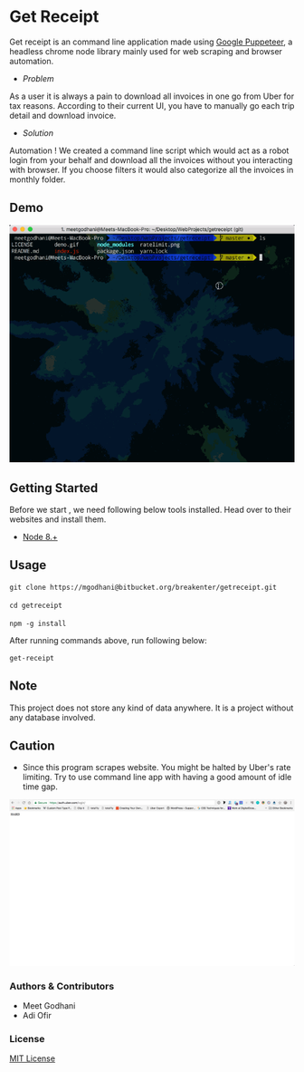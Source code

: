 # Get Receipt #

Get receipt is an command line application made using [Google Puppeteer](https://github.com/GoogleChrome/puppeteer), a headless chrome node library mainly used for web scraping and browser automation.

- *Problem*

As a user it is always a pain to download all invoices in one go from Uber for tax reasons. According to their current UI, you have to manually go each trip detail and download invoice.

- *Solution*

Automation ! We created a command line script which would act as a robot login from your behalf and download all the invoices without you interacting with browser. If you choose filters it would also categorize all the invoices in monthly folder.


## Demo

![img](demo.gif)

## Getting Started

Before we start , we need following below tools installed. Head over to their websites and install them.

- [Node 8.+](https://nodejs.org)

## Usage

```
git clone https://mgodhani@bitbucket.org/breakenter/getreceipt.git

cd getreceipt

npm -g install

```
After running commands above, run following below:
```
get-receipt

```


## Note

This project does not store any kind of data anywhere. It is a project without any database involved.

## Caution

- Since this program scrapes website. You might be halted by Uber's rate limiting. Try to use command line app with having a good amount of idle time gap.

![img](ratelimit.png)

### Authors & Contributors

- Meet Godhani
- Adi Ofir

### License

[MIT License](LICENSE)
